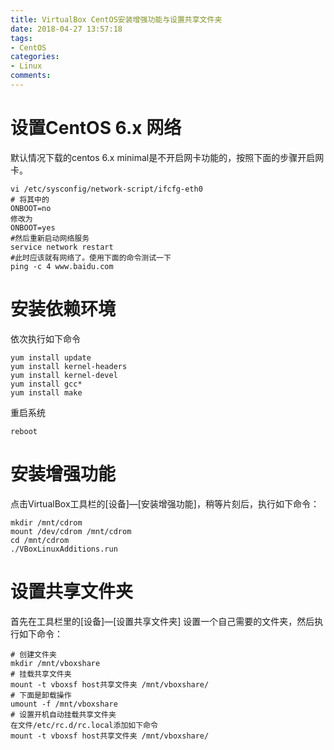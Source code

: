 ```yaml
---
title: VirtualBox CentOS安装增强功能与设置共享文件夹
date: 2018-04-27 13:57:18
tags:
- CentOS
categories:
- Linux
comments:
---
```


# 设置CentOS 6.x 网络
默认情况下载的centos 6.x minimal是不开启网卡功能的，按照下面的步骤开启网卡。
 ```
 vi /etc/sysconfig/network-script/ifcfg-eth0
 # 将其中的
ONBOOT=no
修改为
ONBOOT=yes
#然后重新启动网络服务
service network restart
#此时应该就有网络了。使用下面的命令测试一下
ping -c 4 www.baidu.com
 ```

# 安装依赖环境
依次执行如下命令
```
yum install update
yum install kernel-headers
yum install kernel-devel
yum install gcc*
yum install make
```

重启系统
```
reboot
```

# 安装增强功能
点击VirtualBox工具栏的[设备]—[安装增强功能]，稍等片刻后，执行如下命令：
```
mkdir /mnt/cdrom
mount /dev/cdrom /mnt/cdrom
cd /mnt/cdrom
./VBoxLinuxAdditions.run
```

# 设置共享文件夹
首先在工具栏里的[设备]—[设置共享文件夹] 设置一个自己需要的文件夹，然后执行如下命令：
```
# 创建文件夹
mkdir /mnt/vboxshare
# 挂载共享文件夹
mount -t vboxsf host共享文件夹 /mnt/vboxshare/
# 下面是卸载操作
umount -f /mnt/vboxshare
# 设置开机自动挂载共享文件夹
在文件/etc/rc.d/rc.local添加如下命令
mount -t vboxsf host共享文件夹 /mnt/vboxshare/
```
